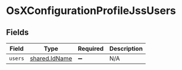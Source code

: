 # OsXConfigurationProfileJssUsers


## Fields

| Field                                                 | Type                                                  | Required                                              | Description                                           |
| ----------------------------------------------------- | ----------------------------------------------------- | ----------------------------------------------------- | ----------------------------------------------------- |
| `users`                                               | [shared.IdName](../../../sdk/models/shared/idname.md) | :heavy_minus_sign:                                    | N/A                                                   |